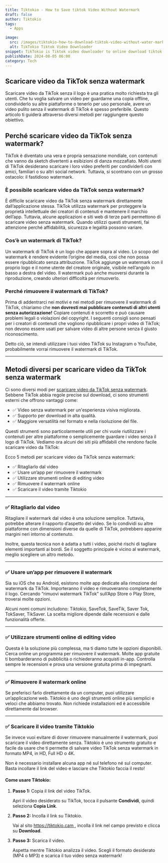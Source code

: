 ```yaml
---
title: Tiktokio - How to Save tiktok Video Without Watermark
draft: false
author: Tiktokio
tags:
  - Apps

image:
  src: /images/tiktokio-how-to-download-tiktok-video-without-water-mark.webp
  alt: TikTokio Tiktok Video Downloader
snippet: TikTokio is Tiktok video downloader to online download tiktok videos without watermark easily, download video from tiktok, free download tiktok video in mp4.
publishDate: 2024-08-05 06:00
category: Tech
---
```



## Scaricare video da TikTok senza watermark

Scaricare video da TikTok senza il logo è una pratica molto richiesta tra gli utenti. Che tu voglia salvare un video per guardarne una copia offline, condividerlo su altre piattaforme o tenerlo per uso personale, avere un video pulito senza il watermark di TikTok è spesso preferibile. Questo articolo ti guiderà attraverso diversi metodi per raggiungere questo obiettivo.

## Perché scaricare video da TikTok senza watermark?

TikTok è diventato una vera e propria sensazione mondiale, con contenuti che vanno da sketch divertenti a esibizioni di danza mozzafiato. Molti utenti di TikTok desiderano scaricare i loro video preferiti per condividerli con amici, familiari o su altri social network. Tuttavia, si scontrano con un grosso ostacolo: il fastidioso watermark.

### È possibile scaricare video da TikTok senza watermark?

È difficile scaricare video da TikTok senza watermark direttamente dall’applicazione stessa. TikTok utilizza watermark per proteggere la proprietà intellettuale dei creatori di contenuti e mantenere il marchio dell’app. Tuttavia, alcune applicazioni e siti web di terze parti permettono di scaricare video senza watermark. Quando utilizzi questi strumenti, fai attenzione perché affidabilità, sicurezza e legalità possono variare.

### Cos’è un watermark di TikTok?

Un watermark di TikTok è un logo che appare sopra al video. Lo scopo del watermark è rendere evidente l’origine del media, così che non possa essere ripubblicato senza attribuzione. TikTok aggiunge un watermark con il proprio logo e il nome utente del creatore originale, visibile nell’angolo in basso a destra del video. Il watermark può anche muoversi durante la riproduzione, creando ulteriori difficoltà per rimuoverlo.

### Perché rimuovere il watermark di TikTok?

Prima di addentrarci nei motivi e nei metodi per rimuovere il watermark di TikTok, chiariamo che **non dovresti mai pubblicare contenuti di altri utenti senza autorizzazione!** Copiare contenuti è scorretto e può causare problemi legali o violazioni del copyright. I seguenti consigli sono pensati per i creatori di contenuti che vogliono ripubblicare i propri video di TikTok; non devono essere usati per salvare video di altre persone senza il giusto riconoscimento.

Detto ciò, se intendi utilizzare i tuoi video TikTok su Instagram o YouTube, probabilmente vorrai rimuovere il watermark di TikTok.

---

## Metodi diversi per scaricare video da TikTok senza watermark

Ci sono diversi modi per [scaricare video da TikTok senza watermark](https://tiktokio.cam ). Sebbene TikTok abbia regole precise sul download, ci sono strumenti esterni che offrono vantaggi come:

- ✅ Video senza watermark per un'esperienza visiva migliorata.
- ✅ Supporto per download in alta qualità.
- ✅ Maggiore versatilità nel formato e nella risoluzione del file.

Questi strumenti sono particolarmente utili per chi vuole riutilizzare i contenuti per altre piattaforme o semplicemente guardare i video senza il logo di TikTok. Vediamo ora alcuni dei siti più affidabili che rendono facile scaricare video da TikTok:

Ecco 5 metodi per scaricare video da TikTok senza watermark:

- ✅ Ritagliarlo dal video
- ✅ Usare un’app per rimuovere il watermark
- ✅ Utilizzare strumenti online di editing video
- ✅ Rimuovere il watermark online
- ✅ Scaricare il video tramite Tiktokio

---

### ✅ Ritagliarlo dal video

Ritagliare il watermark dal video è una soluzione semplice. Tuttavia, potrebbe alterare il rapporto d’aspetto del video. Se lo condividi su altre piattaforme con dimensioni diverse da quelle di TikTok, potrebbero apparire margini neri intorno al contenuto.

Inoltre, questa tecnica non è adatta a tutti i video, poiché rischi di tagliare elementi importanti ai bordi. Se il soggetto principale è vicino al watermark, meglio scegliere un altro metodo.

---

### ✅ Usare un’app per rimuovere il watermark

Sia su iOS che su Android, esistono molte app dedicate alla rimozione del watermark da TikTok. Importeranno il video e rimuoveranno completamente il logo. Cercando “rimuovi watermark TikTok” sull’App Store o Play Store, troverai molte opzioni.

Alcuni nomi comuni includono: Tiktokio, SaveTok, SaveTik, Saver Tok, TokSaver, TikSaver. La scelta migliore dipende dalle recensioni e dalle funzionalità offerte.

---

### ✅ Utilizzare strumenti online di editing video

Questa è la soluzione più complessa, ma ti diamo tutte le opzioni disponibili. Cerca online un programma per rimuovere il watermark. Molte app gratuite ti bombarderanno di pubblicità o richiederanno acquisti in-app. Controlla sempre le recensioni e prova una versione gratuita prima di impegnarti.

---

### ✅ Rimuovere il watermark online

Se preferisci farlo direttamente da un computer, puoi utilizzare un’applicazione web. Tiktokio è uno degli strumenti online più semplici e veloci che abbiamo trovato. Non richiede installazioni ed è accessibile direttamente dal browser.

---

### ✅ Scaricare il video tramite Tiktokio

Se invece vuoi evitare di dover rimuovere manualmente il watermark, puoi scaricare il video direttamente senza. Tiktokio è uno strumento gratuito e facile da usare che ti permette di salvare video TikTok senza watermark in formato MP4, in HD, Full HD o 4K.

Non è necessario installare alcuna app né sul telefono né sul computer. Basta incollare il link del video e lasciare che Tiktokio faccia il resto!

#### Come usare Tiktokio:

1. **Passo 1:** Copia il link del video TikTok.

   Apri il video desiderato su TikTok, tocca il pulsante **Condividi**, quindi seleziona **Copia Link**.

2. **Passo 2:** Incolla il link su Tiktokio.

   Vai al sito [https://tiktokio.cam ](https://tiktokio.cam ), incolla il link nel campo previsto e clicca su **Download**.

3. **Passo 3:** Scarica il video.

   Aspetta mentre Tiktokio analizza il video. Scegli il formato desiderato (MP4 o MP3) e scarica il tuo video senza watermark!
